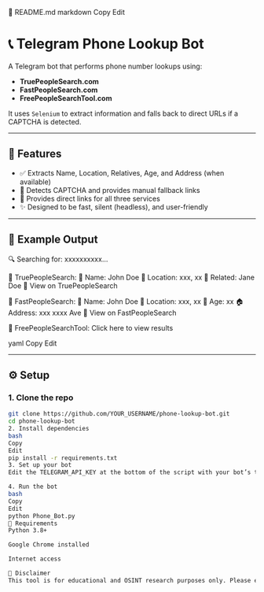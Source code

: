 📄 README.md
markdown
Copy
Edit
# 📞 Telegram Phone Lookup Bot

A Telegram bot that performs phone number lookups using:

- **TruePeopleSearch.com**
- **FastPeopleSearch.com**
- **FreePeopleSearchTool.com**

It uses `Selenium` to extract information and falls back to direct URLs if a CAPTCHA is detected.

---

## 🚀 Features

- ✅ Extracts Name, Location, Relatives, Age, and Address (when available)
- 🔐 Detects CAPTCHA and provides manual fallback links
- 🧰 Provides direct links for all three services
- ✨ Designed to be fast, silent (headless), and user-friendly

---

## 🧪 Example Output

🔍 Searching for: xxxxxxxxxx...

🧠 TruePeopleSearch: 👤 Name: John Doe 📍 Location: xxx, xx 👥 Related: Jane Doe 🔗 View on TruePeopleSearch

🔎 FastPeopleSearch: 👤 Name: John Doe 📍 Location: xxx, xx 🎂 Age: xx 🏠 Address: xxx xxxx Ave 🔗 View on FastPeopleSearch

🧰 FreePeopleSearchTool: Click here to view results

yaml
Copy
Edit

---

## ⚙️ Setup

### 1. Clone the repo

```bash
git clone https://github.com/YOUR_USERNAME/phone-lookup-bot.git
cd phone-lookup-bot
2. Install dependencies
bash
Copy
Edit
pip install -r requirements.txt
3. Set up your bot
Edit the TELEGRAM_API_KEY at the bottom of the script with your bot’s token from BotFather.

4. Run the bot
bash
Copy
Edit
python Phone_Bot.py
🧰 Requirements
Python 3.8+

Google Chrome installed

Internet access

🔐 Disclaimer
This tool is for educational and OSINT research purposes only. Please ensure you're complying with local laws and the terms of service of the sites used.
